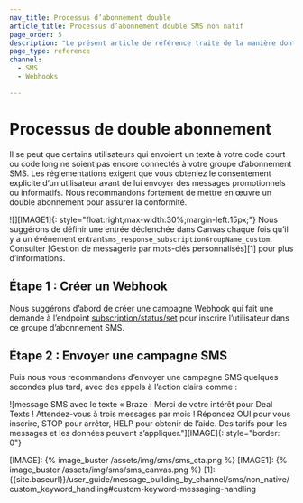 ```yaml
---
nav_title: Processus d’abonnement double
article_title: Processus d’abonnement double SMS non natif
page_order: 5
description: "Le présent article de référence traite de la manière dont Braze traite certains mots clés pour les utilisateurs de SMS non-natif, ainsi que les bonnes pratiques lors de la création d’une campagne de webhook SMS."
page_type: reference
channel:
  - SMS
  - Webhooks

---
```


# Processus de double abonnement

Il se peut que certains utilisateurs qui envoient un texte à votre code court ou code long ne soient pas encore connectés à votre groupe d’abonnement SMS. Les réglementations exigent que vous obteniez le consentement explicite d’un utilisateur avant de lui envoyer des messages promotionnels ou informatifs. Nous recommandons fortement de mettre en œuvre un double abonnement pour assurer la conformité. 

![][IMAGE1]{: style="float:right;max-width:30%;margin-left:15px;"}
Nous suggérons de définir une entrée déclenchée dans Canvas chaque fois qu’il y a un événement entrant`sms_response_subscriptionGroupName_custom`. Consulter [Gestion de messagerie par mots-clés personnalisés][1] pour plus d’informations.

## Étape 1 : Créer un Webhook

Nous suggérons d’abord de créer une campagne Webhook qui fait une demande à l’endpoint [subscription/status/set][SSSendpoint] pour inscrire l’utilisateur dans ce groupe d’abonnement SMS.

## Étape 2 : Envoyer une campagne SMS

Puis nous vous recommandons d’envoyer une campagne SMS quelques secondes plus tard, avec des appels à l’action clairs comme :

![message SMS avec le texte « Braze : Merci de votre intérêt pour Deal Texts ! Attendez-vous à trois messages par mois ! Répondez OUI pour vous inscrire, STOP pour arrêter, HELP pour obtenir de l’aide. Des tarifs pour les messages et les données peuvent s’appliquer."][IMAGE]{: style="border: 0"}

[SSSendpoint]: {{site.baseurl}}/api/endpoints/subscription_groups/post_update_user_subscription_group_status/
[IMAGE]: {% image_buster /assets/img/sms/sms_cta.png %}
[IMAGE1]: {% image_buster /assets/img/sms/sms_canvas.png %}
[1]: {{site.baseurl}}/user_guide/message_building_by_channel/sms/non_native/custom_keyword_handling#custom-keyword-messaging-handling
